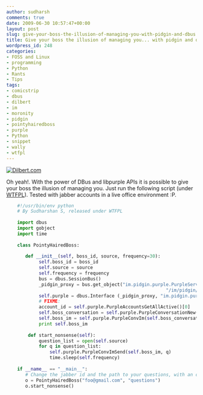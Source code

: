 ```yaml
---
author: sudharsh
comments: true
date: 2009-06-30 10:57:47+00:00
layout: post
slug: give-your-boss-the-illusion-of-managing-you-with-pidgin-and-dbus
title: Give your boss the illusion of managing you... with pidgin and dbus
wordpress_id: 248
categories:
- FOSS and Linux
- programming
- Python
- Rants
- Tips
tags:
- comicstrip
- dbus
- dilbert
- im
- moronity
- pidgin
- pointyhairedboss
- purple
- Python
- snippet
- wally
- wtfpl
---
```


[![Dilbert.com](http://dilbert.com/dyn/str_strip/000000000/00000000/0000000/000000/50000/9000/500/59569/59569.strip.gif)](http://dilbert.com/strips/comic/2009-06-30/)

Oh yeah!. With the power of DBus and libpurple APIs it is possible to give your boss the illusion of managing you. Just run the following script (under [WTFPL](http://sam.zoy.org/wtfpl/)). Tested with jabber accounts in a live office environment :P.

    
``` python    
    #!/usr/bin/env python
    # By Sudharshan S, released under WTFPL
    
    import dbus
    import gobject
    import time
    
    class PointyHairedBoss:
    
       def __init__(self, boss_id, source, frequency=30):
            self.boss_id = boss_id
            self.source = source
            self.frequency = frequency
            bus = dbus.SessionBus()
            _pidgin_proxy = bus.get_object("im.pidgin.purple.PurpleService", \
                                                           "/im/pidgin/purple/PurpleObject")
            self.purple = dbus.Interface (_pidgin_proxy, "im.pidgin.purple.PurpleService")
            # FIXME:
            account_id = self.purple.PurpleAccountsGetAllActive()[0]
            self.boss_conversation = self.purple.PurpleConversationNew(1, account_id, self.boss_id)
            self.boss_im = self.purple.PurpleConvIm(self.boss_conversation)
            print self.boss_im
    
        def start_nonsense(self):
            question_list = open(self.source)
            for q in question_list:
                self.purple.PurpleConvImSend(self.boss_im, q)
                time.sleep(self.frequency)
    
    if __name__ == "__main__":
       # Change the jabber id and the path to your questions, with an optional frequency
       o = PointyHairedBoss("foo@gmail.com", "questions")
       o.start_nonsense()
```